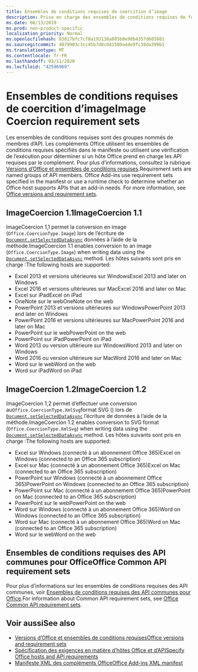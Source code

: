 ```yaml
---
title: Ensembles de conditions requises de coercition d’image
description: Prise en charge des ensembles de conditions requises de forçage d’image avec des compléments Office dans Excel, PowerPoint et Word.
ms.date: 08/13/2019
ms.prod: non-product-specific
localization_priority: Normal
ms.openlocfilehash: 83817bfc7cf8a193138a805b0e90b4357d605801
ms.sourcegitcommit: 4079903c3cc45b7d8c041509a44e9fc38da399b1
ms.translationtype: MT
ms.contentlocale: fr-FR
ms.lasthandoff: 03/11/2020
ms.locfileid: "42596969"
---
```

# <a name="image-coercion-requirement-sets"></a><span data-ttu-id="b84b6-103">Ensembles de conditions requises de coercition d’image</span><span class="sxs-lookup"><span data-stu-id="b84b6-103">Image Coercion requirement sets</span></span>

<span data-ttu-id="b84b6-p101">Les ensembles de conditions requises sont des groupes nommés de membres d’API. Les compléments Office utilisent les ensembles de conditions requises spécifiés dans le manifeste ou utilisent une vérification de l’exécution pour déterminer si un hôte Office prend en charge les API requises par le complément. Pour plus d’informations, consultez la rubrique [Versions d’Office et ensembles de conditions requises](../../develop/office-versions-and-requirement-sets.md).</span><span class="sxs-lookup"><span data-stu-id="b84b6-p101">Requirement sets are named groups of API members. Office Add-ins use requirement sets specified in the manifest or use a runtime check to determine whether an Office host supports APIs that an add-in needs. For more information, see [Office versions and requirement sets](../../develop/office-versions-and-requirement-sets.md).</span></span>

## <a name="imagecoercion-11"></a><span data-ttu-id="b84b6-107">ImageCoercion 1.1</span><span class="sxs-lookup"><span data-stu-id="b84b6-107">ImageCoercion 1.1</span></span>

<span data-ttu-id="b84b6-108">ImageCoercion 1,1 permet la conversion en image (`Office.CoercionType.Image`) lors de l’écriture de [`Document.setSelectedDataAsync`](/javascript/api/office/office.document#setselecteddataasync-data--options--callback-) données à l’aide de la méthode.</span><span class="sxs-lookup"><span data-stu-id="b84b6-108">ImageCoercion 1.1 enables conversion to an image (`Office.CoercionType.Image`) when writing data using the [`Document.setSelectedDataAsync`](/javascript/api/office/office.document#setselecteddataasync-data--options--callback-) method.</span></span> <span data-ttu-id="b84b6-109">Les hôtes suivants sont pris en charge :</span><span class="sxs-lookup"><span data-stu-id="b84b6-109">The following hosts are supported:</span></span>

- <span data-ttu-id="b84b6-110">Excel 2013 et versions ultérieures sur Windows</span><span class="sxs-lookup"><span data-stu-id="b84b6-110">Excel 2013 and later on Windows</span></span>
- <span data-ttu-id="b84b6-111">Excel 2016 et versions ultérieures sur Mac</span><span class="sxs-lookup"><span data-stu-id="b84b6-111">Excel 2016 and later on Mac</span></span>
- <span data-ttu-id="b84b6-112">Excel sur iPad</span><span class="sxs-lookup"><span data-stu-id="b84b6-112">Excel on iPad</span></span>
- <span data-ttu-id="b84b6-113">OneNote sur le web</span><span class="sxs-lookup"><span data-stu-id="b84b6-113">OneNote on the web</span></span>
- <span data-ttu-id="b84b6-114">PowerPoint 2013 et versions ultérieures sur Windows</span><span class="sxs-lookup"><span data-stu-id="b84b6-114">PowerPoint 2013 and later on Windows</span></span>
- <span data-ttu-id="b84b6-115">PowerPoint 2016 et versions ultérieures sur Mac</span><span class="sxs-lookup"><span data-stu-id="b84b6-115">PowerPoint 2016 and later on Mac</span></span>
- <span data-ttu-id="b84b6-116">PowerPoint sur le web</span><span class="sxs-lookup"><span data-stu-id="b84b6-116">PowerPoint on the web</span></span>
- <span data-ttu-id="b84b6-117">PowerPoint sur iPad</span><span class="sxs-lookup"><span data-stu-id="b84b6-117">PowerPoint on iPad</span></span>
- <span data-ttu-id="b84b6-118">Word 2013 ou version ultérieure sur Windows</span><span class="sxs-lookup"><span data-stu-id="b84b6-118">Word 2013 and later on Windows</span></span>
- <span data-ttu-id="b84b6-119">Word 2016 ou version ultérieure sur Mac</span><span class="sxs-lookup"><span data-stu-id="b84b6-119">Word 2016 and later on Mac</span></span>
- <span data-ttu-id="b84b6-120">Word sur le web</span><span class="sxs-lookup"><span data-stu-id="b84b6-120">Word on the web</span></span>
- <span data-ttu-id="b84b6-121">Word sur iPad</span><span class="sxs-lookup"><span data-stu-id="b84b6-121">Word on iPad</span></span>

## <a name="imagecoercion-12"></a><span data-ttu-id="b84b6-122">ImageCoercion 1.2</span><span class="sxs-lookup"><span data-stu-id="b84b6-122">ImageCoercion 1.2</span></span>

<span data-ttu-id="b84b6-123">ImageCoercion 1,2 permet d’effectuer une conversion au`Office.CoercionType.XmlSvg`format SVG () lors de [`Document.setSelectedDataAsync`](/javascript/api/office/office.document#setselecteddataasync-data--options--callback-) l’écriture de données à l’aide de la méthode.</span><span class="sxs-lookup"><span data-stu-id="b84b6-123">ImageCoercion 1.2 enables conversion to SVG format (`Office.CoercionType.XmlSvg`) when writing data using the [`Document.setSelectedDataAsync`](/javascript/api/office/office.document#setselecteddataasync-data--options--callback-) method.</span></span> <span data-ttu-id="b84b6-124">Les hôtes suivants sont pris en charge :</span><span class="sxs-lookup"><span data-stu-id="b84b6-124">The following hosts are supported:</span></span>

- <span data-ttu-id="b84b6-125">Excel sur Windows (connecté à un abonnement Office 365)</span><span class="sxs-lookup"><span data-stu-id="b84b6-125">Excel on Windows (connected to an Office 365 subscription)</span></span>
- <span data-ttu-id="b84b6-126">Excel sur Mac (connecté à un abonnement Office 365)</span><span class="sxs-lookup"><span data-stu-id="b84b6-126">Excel on Mac (connected to an Office 365 subscription)</span></span>
- <span data-ttu-id="b84b6-127">PowerPoint sur Windows (connecté à un abonnement Office 365)</span><span class="sxs-lookup"><span data-stu-id="b84b6-127">PowerPoint on Windows (connected to an Office 365 subscription)</span></span>
- <span data-ttu-id="b84b6-128">PowerPoint sur Mac (connecté à un abonnement Office 365)</span><span class="sxs-lookup"><span data-stu-id="b84b6-128">PowerPoint on Mac (connected to an Office 365 subscription)</span></span>
- <span data-ttu-id="b84b6-129">PowerPoint sur le web</span><span class="sxs-lookup"><span data-stu-id="b84b6-129">PowerPoint on the web</span></span>
- <span data-ttu-id="b84b6-130">Word sur Windows (connecté à un abonnement Office 365)</span><span class="sxs-lookup"><span data-stu-id="b84b6-130">Word on Windows (connected to an Office 365 subscription)</span></span>
- <span data-ttu-id="b84b6-131">Word sur Mac (connecté à un abonnement Office 365)</span><span class="sxs-lookup"><span data-stu-id="b84b6-131">Word on Mac (connected to an Office 365 subscription)</span></span>
- <span data-ttu-id="b84b6-132">Word sur le web</span><span class="sxs-lookup"><span data-stu-id="b84b6-132">Word on the web</span></span>

## <a name="office-common-api-requirement-sets"></a><span data-ttu-id="b84b6-133">Ensembles de conditions requises des API communes pour Office</span><span class="sxs-lookup"><span data-stu-id="b84b6-133">Office Common API requirement sets</span></span>

<span data-ttu-id="b84b6-134">Pour plus d’informations sur les ensembles de conditions requises des API communes, voir [Ensembles de conditions requises des API communes pour Office](office-add-in-requirement-sets.md).</span><span class="sxs-lookup"><span data-stu-id="b84b6-134">For information about Common API requirement sets, see [Office Common API requirement sets](office-add-in-requirement-sets.md).</span></span>

## <a name="see-also"></a><span data-ttu-id="b84b6-135">Voir aussi</span><span class="sxs-lookup"><span data-stu-id="b84b6-135">See also</span></span>

- [<span data-ttu-id="b84b6-136">Versions d’Office et ensembles de conditions requises</span><span class="sxs-lookup"><span data-stu-id="b84b6-136">Office versions and requirement sets</span></span>](../../develop/office-versions-and-requirement-sets.md)
- [<span data-ttu-id="b84b6-137">Spécification des exigences en matière d’hôtes Office et d’API</span><span class="sxs-lookup"><span data-stu-id="b84b6-137">Specify Office hosts and API requirements</span></span>](../../develop/specify-office-hosts-and-api-requirements.md)
- [<span data-ttu-id="b84b6-138">Manifeste XML des compléments Office</span><span class="sxs-lookup"><span data-stu-id="b84b6-138">Office Add-ins XML manifest</span></span>](../../develop/add-in-manifests.md)
